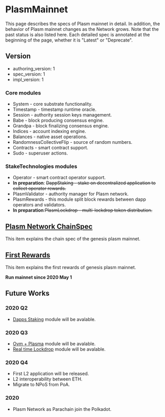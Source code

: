 # PlasmMainnet

This page describes the specs of Plasm mainnet in detail. In addition, the behavior of Plasm mainnet changes as the Network grows. Note that the past status is also listed here. Each detailed spec is annotated at the beginning of the page, whether it is "Latest" or "Deprecate".

## Version

* authoring\_version: 1
* spec\_version: 1
* impl\_version: 1

### Core modules

* System - core substrate functionality.
* Timestamp - timestamp runtime oracle.
* Session - authority session keys management.
* Babe - block producing consensus engine.
* Grandpa - block finalizing consensus engine.
* Indices - account indexing engine.
* Balances - native asset operations.
* RandomnessCollectiveFlip - source of random numbers.
* Contracts - smart contract support.
* Sudo - superuser actions.

### StakeTechnologies modules

* Operator - smart contract operator support.
* **In preparation**: ~~DappStaking - stake on decentralized application to collect operator rewards.~~
* PlasmValidator - authority manager for Plasm network.
* PlasmRewards - this module split block rewards between dapp operators and validators.
* **In preparation**:~~PlasmLockdrop - multi-lockdrop token distribution.~~

## [Plasm Network ChainSpec](chainspec.md)

This item explains the chain spec of the genesis plasm mainnet.

## [First Rewards](firstrewards.md)

This item explains the first rewards of genesis plasm mainnet.

**Run mainnet since 2020 May 1**

## Future Works

### 2020 Q2

* [Dapps Staking](../plasmnetwork/dappsrewards.md) module will be avalable.

### 2020 Q3

* [Ovm + Plasma](../technicalchapter/ovm.md) module will be avalable.
* [Real time Lockdrop](../plasmnetwork/realtimelockdrop.md) module will be avalable.

### 2020 Q4

* First L2 application will be released.
* L2 interoperability between ETH.
* Migrate to NPoS from PoA.

### 2020

* Plasm Network as Parachain join the Polkadot.

